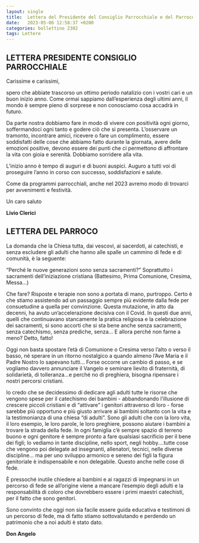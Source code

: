 ```yaml
---
layout: single
title:  Lettera del Presidente del Consiglio Parrocchiale e del Parroco
date:   2023-05-06 12:58:37 +0200
categories: bollettino 2302
tags: Lettere
---
```


## LETTERA PRESIDENTE CONSIGLIO PARROCCHIALE

Carissime e carissimi,

spero che abbiate trascorso un ottimo periodo natalizio con i vostri cari e un buon inizio anno.
Come ormai sappiamo dall’esperienza degli ultimi anni, il mondo è sempre pieno di sorprese e non conosciamo cosa accadrà in futuro.

Da parte nostra dobbiamo fare in modo di vivere con positività ogni giorno, soffermandoci ogni tanto e godere ciò che si presenta. L’osservare un tramonto, incontrare amici, ricevere o fare un complimento, essere soddisfatti delle cose che abbiamo fatto durante la giornata, avere delle emozioni positive, devono essere dei punti che ci permettono di affrontare la vita con gioia e serenità. Dobbiamo sorridere alla vita.

L’inizio anno è tempo di auguri e di buoni auspici. Auguro a tutti voi di proseguire l’anno in corso con successo, soddisfazioni e salute.

Come da programmi parrocchiali, anche nel 2023 avremo modo di trovarci per avvenimenti e festività.

Un caro saluto

**Livio Clerici**

## LETTERA DEL PARROCO

La domanda che la Chiesa tutta, dai vescovi, ai sacerdoti, ai catechisti, e senza escludere gli adulti che hanno alle spalle un cammino di fede e di comunità, è la seguente:

“Perché le nuove generazioni sono senza sacramenti?” Soprattutto i sacramenti dell’iniziazione cristiana (Battesimo, Prima Comunione, Cresima, Messa…)

Che fare? Risposte e terapie non sono a portata di mano, purtroppo. Certo è che stiamo assistendo ad un passaggio sempre più evidente dalla fede per consuetudine a quella per convinzione. Questa mutazione, in atto da decenni, ha avuto un’accelerazione decisiva con il Covid. In questi due anni, quelli che continuavano stancamente la pratica religiosa e la celebrazione dei sacramenti, si sono accorti che si sta bene anche senza sacramenti, senza catechismo, senza prediche, senza…
E allora perché non farne a meno? Detto, fatto!

Oggi non basta spostare l’età di Comunione o Cresima verso l’alto o verso il basso, né sperare in un ritorno nostalgico a quando almeno l’Ave Maria e il Padre Nostro lo sapevano tutti… Forse occorre un cambio di passo, e se vogliamo davvero annunciare il Vangelo e seminare lievito di fraternità, di solidarietà, di tolleranza…e perché no di preghiera, bisogna ripensare i nostri percorsi cristiani.

Io credo che se decidessimo di dedicare agli adulti tutte le risorse che vengono spese per il catechismo dei bambini - abbandonando l’illusione di crescere piccoli cristiani e di “attivare” i genitori attraverso di loro - forse sarebbe più opportuno e più giusto arrivare ai bambini soltanto con la vita e la testimonianza di una chiesa “di adulti”. Sono gli adulti che con la loro vita, il loro esempio, le loro parole, le loro preghiere, possono aiutare i bambini a trovare la strada della fede. In ogni famiglia c’è sempre spazio di terreno buono e ogni genitore è sempre pronto a fare qualsiasi sacrificio per il bene dei figli; lo vediamo in tante discipline, nello sport, negli hobby….tutte cose che vengono poi delegate ad insegnanti, allenatori, tecnici, nelle diverse discipline… ma per uno sviluppo armonico e sereno dei figli la figura genitoriale è indispensabile e non delegabile. Questo anche nelle cose di fede.

È pressoché inutile chiedere ai bambini e ai ragazzi di impegnarsi in un percorso di fede se all’origine viene a mancare l’esempio degli adulti e la responsabilità di coloro che dovrebbero essere i primi maestri catechisti, per il fatto che sono genitori.

Sono convinto che oggi non sia facile essere guida educativa e testimoni di un percorso di fede, ma di fatto stiamo sottovalutando e perdendo un patrimonio che a noi adulti è stato dato.

**Don Angelo**